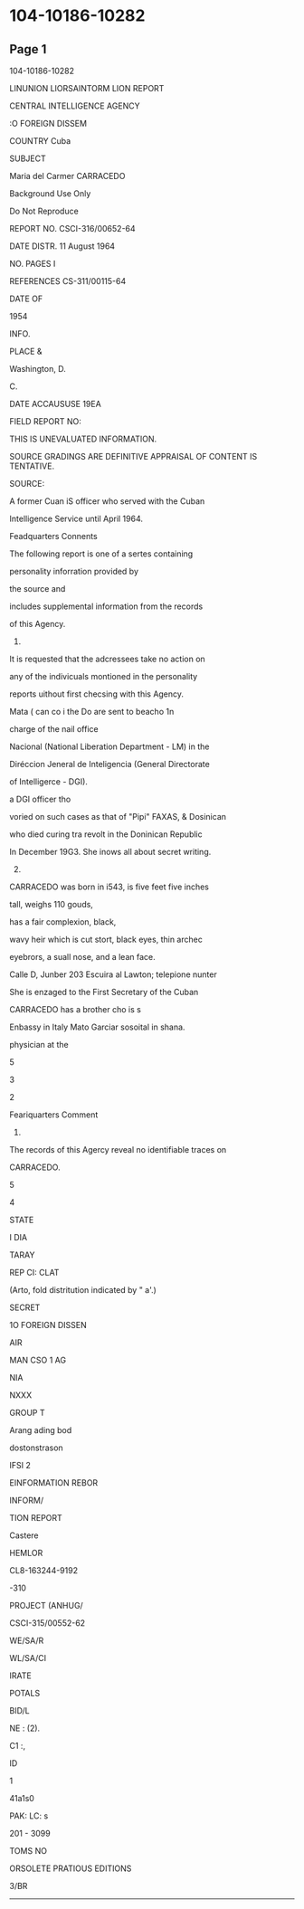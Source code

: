 # 104-10186-10282

## Page 1

104-10186-10282

LINUNION LIORSAINTORM LION REPORT

CENTRAL INTELLIGENCE AGENCY

:O FOREIGN DISSEM

COUNTRY Cuba

SUBJECT

Maria del Carmer CARRACEDO

Background Use Only

Do Not Reproduce

REPORT NO. CSCI-316/00652-64

DATE DISTR. 11 August 1964

NO. PAGES I

REFERENCES CS-311/00115-64

DATE OF

1954

INFO.

PLACE &

Washington, D.

C.

DATE ACCAUSUSE 19EA

FIELD REPORT NO:

THIS IS UNEVALUATED INFORMATION.

SOURCE GRADINGS ARE DEFINITIVE APPRAISAL OF CONTENT IS TENTATIVE.

SOURCE:

A former Cuan iS officer who served with the Cuban

Intelligence Service until April 1964.

Feadquarters Connents

The following report is one of a sertes containing

personality inforration provided by

the source and

includes supplemental information from the records

of this Agency.

1.

It is requested that the adcressees take no action on

any of the indivicuals montioned in the personality

reports uithout first checsing with this Agency.

Mata ( can co i the Do are sent to beacho 1n

charge of the nail office

Nacional (National Liberation Department - LM) in the

Diréccion Jeneral de Inteligencia (General Directorate

of Intelligerce - DGI).

a DGI officer tho

voried on such cases as that of "Pipi" FAXAS, & Dosinican

who died curing tra revolt in the Doninican Republic

In December 19G3. She inows all about secret writing.

2.

CARRACEDO was born in i543, is five feet five inches

tall, weighs 110 gouds,

has a fair complexion, black,

wavy heir which is cut stort, black eyes, thin archec

eyebrors, a suall nose, and a lean face.

Calle D, Junber 203 Escuira al Lawton; telepione nunter

She is enzaged to the First Secretary of the Cuban

CARRACEDO has a brother cho is s

Enbassy in Italy Mato Garciar sosoital in shana.

physician at the

5

3

2

Feariquarters Comment

1.

The records of this Agercy reveal no identifiable traces on

CARRACEDO.

5

4

STATE

I DIA

TARAY

REP CI: CLAT

(Arto, fold distritution indicated by " a'.)

SECRET

1O FOREIGN DISSEN

AIR

MAN CSO 1 AG

NIA

NXXX

GROUP T

Arang ading bod

dostonstrason

IFSI 2

EINFORMATION REBOR

INFORM/

TION REPORT

Castere

HEMLOR

CL8-163244-9192

-310

PROJECT (ANHUG/

CSCI-315/00552-62

WE/SA/R

WL/SA/CI

IRATE

POTALS

BID/L

NE : (2).

C1 :,

ID

1

41a1s0

PAK: LC: s

201 - 3099

TOMS NO

ORSOLETE PRATIOUS EDITIONS

3/BR

---

